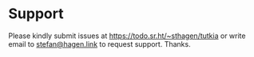 # Support

Please kindly submit issues at https://todo.sr.ht/~sthagen/tutkia or write email to stefan@hagen.link to request support. Thanks.
